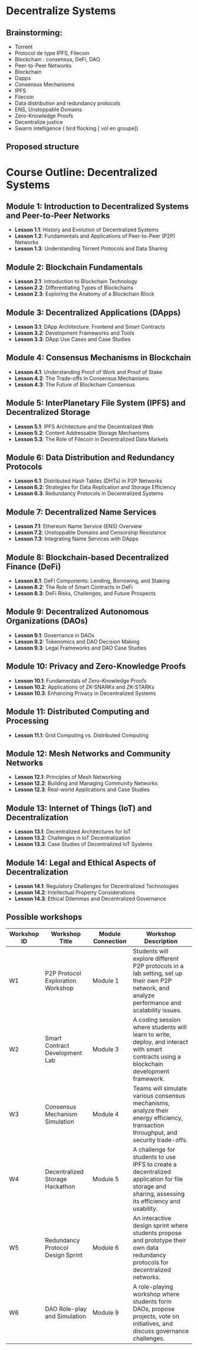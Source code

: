# Decentralize Systems

## Brainstorming:

- Torrent
- Protocol de type IPFS, Filecoin
- Blockchain : consensus, DeFi, DAO
- Peer-to-Peer Networks
- Blockchain
- Dapps
- Consensus Mechanisms
- IPFS
- Filecoin
- Data distribution and redundancy protocols
- ENS, Unstoppable Domains
- Zero-Knowledge Proofs
- Decentralize justice
- Swarm intelligence ( bird flocking [ vol en groupe])

## Proposed structure

# Course Outline: Decentralized Systems

## Module 1: Introduction to Decentralized Systems and Peer-to-Peer Networks
- **Lesson 1.1**: History and Evolution of Decentralized Systems
- **Lesson 1.2**: Fundamentals and Applications of Peer-to-Peer (P2P) Networks
- **Lesson 1.3**: Understanding Torrent Protocols and Data Sharing

## Module 2: Blockchain Fundamentals
- **Lesson 2.1**: Introduction to Blockchain Technology
- **Lesson 2.2**: Differentiating Types of Blockchains
- **Lesson 2.3**: Exploring the Anatomy of a Blockchain Block

## Module 3: Decentralized Applications (DApps)
- **Lesson 3.1**: DApp Architecture: Frontend and Smart Contracts
- **Lesson 3.2**: Development Frameworks and Tools
- **Lesson 3.3**: DApp Use Cases and Case Studies

## Module 4: Consensus Mechanisms in Blockchain
- **Lesson 4.1**: Understanding Proof of Work and Proof of Stake
- **Lesson 4.2**: The Trade-offs in Consensus Mechanisms
- **Lesson 4.3**: The Future of Blockchain Consensus

## Module 5: InterPlanetary File System (IPFS) and Decentralized Storage
- **Lesson 5.1**: IPFS Architecture and the Decentralized Web
- **Lesson 5.2**: Content Addressable Storage Mechanisms
- **Lesson 5.3**: The Role of Filecoin in Decentralized Data Markets

## Module 6: Data Distribution and Redundancy Protocols
- **Lesson 6.1**: Distributed Hash Tables (DHTs) in P2P Networks
- **Lesson 6.2**: Strategies for Data Replication and Storage Efficiency
- **Lesson 6.3**: Redundancy Protocols in Decentralized Systems

## Module 7: Decentralized Name Services
- **Lesson 7.1**: Ethereum Name Service (ENS) Overview
- **Lesson 7.2**: Unstoppable Domains and Censorship Resistance
- **Lesson 7.3**: Integrating Name Services with DApps

## Module 8: Blockchain-based Decentralized Finance (DeFi)
- **Lesson 8.1**: DeFi Components: Lending, Borrowing, and Staking
- **Lesson 8.2**: The Role of Smart Contracts in DeFi
- **Lesson 8.3**: DeFi Risks, Challenges, and Future Prospects

## Module 9: Decentralized Autonomous Organizations (DAOs)
- **Lesson 9.1**: Governance in DAOs
- **Lesson 9.2**: Tokenomics and DAO Decision Making
- **Lesson 9.3**: Legal Frameworks and DAO Case Studies

## Module 10: Privacy and Zero-Knowledge Proofs
- **Lesson 10.1**: Fundamentals of Zero-Knowledge Proofs
- **Lesson 10.2**: Applications of ZK-SNARKs and ZK-STARKs
- **Lesson 10.3**: Enhancing Privacy in Decentralized Systems

## Module 11: Distributed Computing and Processing
- **Lesson 11.1**: Grid Computing vs. Distributed Computing

## Module 12: Mesh Networks and Community Networks
- **Lesson 12.1**: Principles of Mesh Networking
- **Lesson 12.2**: Building and Managing Community Networks
- **Lesson 12.3**: Real-world Applications and Case Studies

## Module 13: Internet of Things (IoT) and Decentralization
- **Lesson 13.1**: Decentralized Architectures for IoT
- **Lesson 13.2**: Challenges in IoT Decentralization
- **Lesson 13.3**: Case Studies of Decentralized IoT Systems

## Module 14: Legal and Ethical Aspects of Decentralization
- **Lesson 14.1**: Regulatory Challenges for Decentralized Technologies
- **Lesson 14.2**: Intellectual Property Considerations
- **Lesson 14.3**: Ethical Dilemmas and Decentralized Governance

## Possible workshops

| Workshop ID | Workshop Title                       | Module Connection    | Workshop Description                                                                                      |
|-------------|--------------------------------------|----------------------|-----------------------------------------------------------------------------------------------------------|
| W1          | P2P Protocol Exploration Workshop    | Module 1             | Students will explore different P2P protocols in a lab setting, set up their own P2P network, and analyze performance and scalability issues. |
| W2          | Smart Contract Development Lab       | Module 3             | A coding session where students will learn to write, deploy, and interact with smart contracts using a blockchain development framework. |
| W3          | Consensus Mechanism Simulation       | Module 4             | Teams will simulate various consensus mechanisms, analyze their energy efficiency, transaction throughput, and security trade-offs. |
| W4          | Decentralized Storage Hackathon      | Module 5             | A challenge for students to use IPFS to create a decentralized application for file storage and sharing, assessing its efficiency and usability. |
| W5          | Redundancy Protocol Design Sprint    | Module 6             | An interactive design sprint where students propose and prototype their own data redundancy protocols for decentralized networks. |
| W6          | DAO Role-play and Simulation         | Module 9             | A role-playing workshop where students form DAOs, propose projects, vote on initiatives, and discuss governance challenges. |



